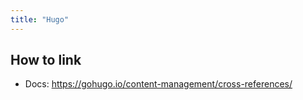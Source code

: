 ```yaml
---
title: "Hugo"
---
```


## How to link
- Docs: https://gohugo.io/content-management/cross-references/